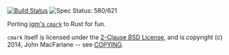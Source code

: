 [![Build Status](https://travis-ci.org/kivikakk/comrak.svg?branch=master)](https://travis-ci.org/kivikakk/comrak)
![Spec Status: 580/621](https://img.shields.io/badge/specs-580%2F621-yellow.svg)

Porting [jgm's `cmark`](https://github.com/jgm/cmark) to Rust for fun.

`cmark` itself is licensed under the [2-Clause BSD License](https://opensource.org/licenses/BSD-2-Clause),
and is copyright (c) 2014, John MacFarlane -- see
[COPYING](https://github.com/jgm/cmark/blob/118ebb338840d67005ee57ec39060d2b68f4ec7c/COPYING).
